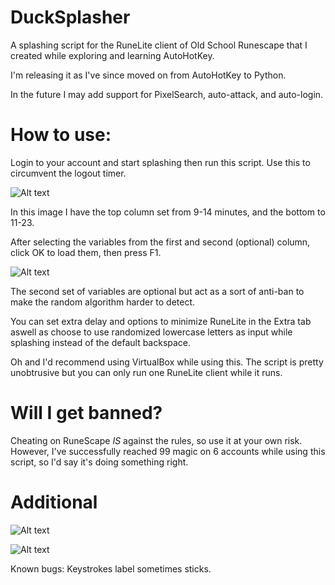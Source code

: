 # DuckSplasher

A splashing script for the RuneLite client of Old School Runescape that I created while exploring and learning AutoHotKey.

I'm releasing it as I've since moved on from AutoHotKey to Python. 

In the future I may add support for PixelSearch, auto-attack, and auto-login.

# How to use:

Login to your account and start splashing then run this script. Use this to circumvent the logout timer.


![Alt text](https://i.imgur.com/MTe5bwC.png "DuckSplasher")

In this image I have the top column set from 9-14 minutes, and the bottom to 11-23.

After selecting the variables from the first and second (optional) column, click OK to load them, then press F1.


![Alt text](https://i.imgur.com/ItVdK2c.png "DuckSplasher")


The second set of variables are optional but act as a sort of anti-ban to make the random algorithm harder to detect.

You can set extra delay and options to minimize RuneLite in the Extra tab aswell as choose to use randomized lowercase letters as input while splashing instead of the default backspace.

Oh and I'd recommend using VirtualBox while using this. The script is pretty unobtrusive but you can only run one RuneLite client while it runs.

# Will I get banned?

Cheating on RuneScape *IS* against the rules, so use it at your own risk. However, I've successfully reached 99 magic on 6 accounts while using this script, so I'd say it's doing something right.

# Additional

![Alt text](https://i.imgur.com/IAFz2Yg.png "DuckSplasher")

![Alt text](https://i.imgur.com/uLMtg06.png "DuckSplasher")

Known bugs:
Keystrokes label sometimes sticks.

